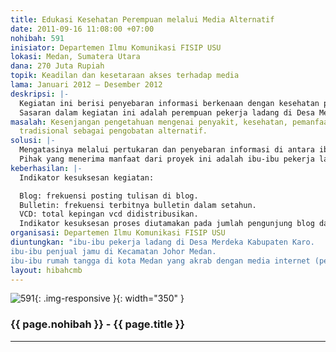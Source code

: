 ```yaml
---
title: Edukasi Kesehatan Perempuan melalui Media Alternatif
date: 2011-09-16 11:08:00 +07:00
nohibah: 591
inisiator: Departemen Ilmu Komunikasi FISIP USU
lokasi: Medan, Sumatera Utara
dana: 270 Juta Rupiah
topik: Keadilan dan kesetaraan akses terhadap media
lama: Januari 2012 – Desember 2012
deskripsi: |-
  Kegiatan ini berisi penyebaran informasi berkenaan dengan kesehatan perempuan, keluarga melalui media alternatif seperti blog, vcd dan bulletin.
  Sasaran dalam kegiatan ini adalah perempuan pekerja ladang di Desa Merdeka Kabupaten Karo, ibu-ibu penjual jamu di kecamatan Medan Johor serta ibu-ibu rumah tangga yang akrab dengan media internet.
masalah: Kesenjangan pengetahuan mengenai penyakit, kesehatan, pemanfaatan tanaman
  tradisional sebagai pengobatan alternatif.
solusi: |-
  Mengatasinya melalui pertukaran dan penyebaran informasi di antara ibu-ibu pekerja ladang di desa Merdeka kabupaten Karo, ibu-ibu penjual jamu di kecamatan Medan Johor serta ibu-ibu rumah tangga yang akrab dengan media internet (blogger).
  Pihak yang menerima manfaat dari proyek ini adalah ibu-ibu pekerja ladang di Desa Merdeka Kabupaten Karo.
keberhasilan: |-
  Indikator kesuksesan kegiatan:

  Blog: frekuensi posting tulisan di blog.
  Bulletin: frekuensi terbitnya bulletin dalam setahun.
  VCD: total kepingan vcd didistribusikan.
  Indikator kesuksesan proses diutamakan pada jumlah pengunjung blog dan meninggalkan pesan.
organisasi: Departemen Ilmu Komunikasi FISIP USU
diuntungkan: "ibu-ibu pekerja ladang di Desa Merdeka Kabupaten Karo.
ibu-ibu penjual jamu di Kecamatan Johor Medan.
ibu-ibu rumah tangga di kota Medan yang akrab dengan media internet (pengguna blog)"
layout: hibahcmb
---
```


![591](/static/img/hibahcmb/591.png){: .img-responsive }{: width="350" }

### {{ page.nohibah }} - {{ page.title }}

---
